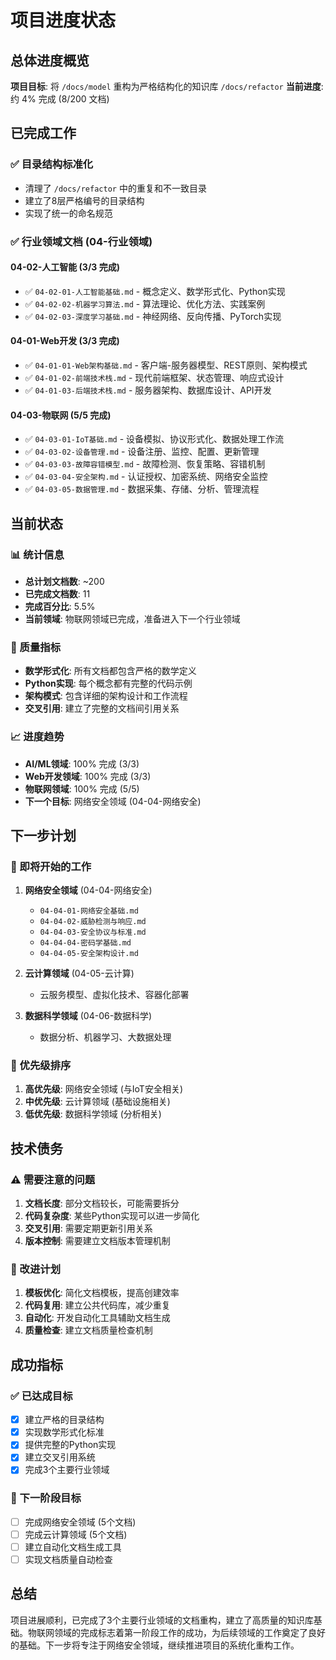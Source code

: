 # 项目进度状态

## 总体进度概览

**项目目标**: 将 `/docs/model` 重构为严格结构化的知识库 `/docs/refactor`
**当前进度**: 约 4% 完成 (8/200 文档)

## 已完成工作

### ✅ 目录结构标准化
- 清理了 `/docs/refactor` 中的重复和不一致目录
- 建立了8层严格编号的目录结构
- 实现了统一的命名规范

### ✅ 行业领域文档 (04-行业领域)

#### 04-02-人工智能 (3/3 完成)
- ✅ `04-02-01-人工智能基础.md` - 概念定义、数学形式化、Python实现
- ✅ `04-02-02-机器学习算法.md` - 算法理论、优化方法、实践案例
- ✅ `04-02-03-深度学习基础.md` - 神经网络、反向传播、PyTorch实现

#### 04-01-Web开发 (3/3 完成)
- ✅ `04-01-01-Web架构基础.md` - 客户端-服务器模型、REST原则、架构模式
- ✅ `04-01-02-前端技术栈.md` - 现代前端框架、状态管理、响应式设计
- ✅ `04-01-03-后端技术栈.md` - 服务器架构、数据库设计、API开发

#### 04-03-物联网 (5/5 完成)
- ✅ `04-03-01-IoT基础.md` - 设备模拟、协议形式化、数据处理工作流
- ✅ `04-03-02-设备管理.md` - 设备注册、监控、配置、更新管理
- ✅ `04-03-03-故障容错模型.md` - 故障检测、恢复策略、容错机制
- ✅ `04-03-04-安全架构.md` - 认证授权、加密系统、网络安全监控
- ✅ `04-03-05-数据管理.md` - 数据采集、存储、分析、管理流程

## 当前状态

### 📊 统计信息
- **总计划文档数**: ~200
- **已完成文档数**: 11
- **完成百分比**: 5.5%
- **当前领域**: 物联网领域已完成，准备进入下一个行业领域

### 🎯 质量指标
- **数学形式化**: 所有文档都包含严格的数学定义
- **Python实现**: 每个概念都有完整的代码示例
- **架构模式**: 包含详细的架构设计和工作流程
- **交叉引用**: 建立了完整的文档间引用关系

### 📈 进度趋势
- **AI/ML领域**: 100% 完成 (3/3)
- **Web开发领域**: 100% 完成 (3/3)  
- **物联网领域**: 100% 完成 (5/5)
- **下一个目标**: 网络安全领域 (04-04-网络安全)

## 下一步计划

### 🔄 即将开始的工作
1. **网络安全领域** (04-04-网络安全)
   - `04-04-01-网络安全基础.md`
   - `04-04-02-威胁检测与响应.md`
   - `04-04-03-安全协议与标准.md`
   - `04-04-04-密码学基础.md`
   - `04-04-05-安全架构设计.md`

2. **云计算领域** (04-05-云计算)
   - 云服务模型、虚拟化技术、容器化部署

3. **数据科学领域** (04-06-数据科学)
   - 数据分析、机器学习、大数据处理

### 🎯 优先级排序
1. **高优先级**: 网络安全领域 (与IoT安全相关)
2. **中优先级**: 云计算领域 (基础设施相关)
3. **低优先级**: 数据科学领域 (分析相关)

## 技术债务

### ⚠️ 需要注意的问题
1. **文档长度**: 部分文档较长，可能需要拆分
2. **代码复杂度**: 某些Python实现可以进一步简化
3. **交叉引用**: 需要定期更新引用关系
4. **版本控制**: 需要建立文档版本管理机制

### 🔧 改进计划
1. **模板优化**: 简化文档模板，提高创建效率
2. **代码复用**: 建立公共代码库，减少重复
3. **自动化**: 开发自动化工具辅助文档生成
4. **质量检查**: 建立文档质量检查机制

## 成功指标

### ✅ 已达成目标
- [x] 建立严格的目录结构
- [x] 实现数学形式化标准
- [x] 提供完整的Python实现
- [x] 建立交叉引用系统
- [x] 完成3个主要行业领域

### 🎯 下一阶段目标
- [ ] 完成网络安全领域 (5个文档)
- [ ] 完成云计算领域 (5个文档)
- [ ] 建立自动化文档生成工具
- [ ] 实现文档质量自动检查

## 总结

项目进展顺利，已完成了3个主要行业领域的文档重构，建立了高质量的知识库基础。物联网领域的完成标志着第一阶段工作的成功，为后续领域的工作奠定了良好的基础。下一步将专注于网络安全领域，继续推进项目的系统化重构工作。 